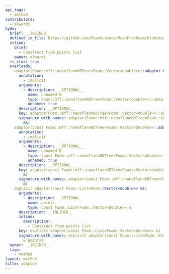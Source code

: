 ```yaml
---
api_tags:
  - method
contributors:
  - elwardi
hyde:
  brief: __INLINED__
  defined_in_file: https://github.com/FoamScience/MeshFreeFoam/blob/master/src/meshfree/kdTrees/nanoflannKDTree/nanoflannKDTree.H
  inline:
    brief:
      - Construct from points list
    owner: elwardi
  is_ctor: true
  overloads:
    adaptor(Foam::mff::nanoflannKDTree<Foam::Vector<double>>::adaptor &&):
      annotation:
        - implicit
      arguments:
        - description: __OPTIONAL__
          name: unnamed-0
          type: Foam::mff::nanoflannKDTree<Foam::Vector<double>>::adaptor &&
          unnamed: true
      description: __OPTIONAL__
      key: adaptor(Foam::mff::nanoflannKDTree<Foam::Vector<double>>::adaptor &&)
      signature_with_names: adaptor(Foam::mff::nanoflannKDTree<Foam::Vector<double>>::adaptor
        &&)
    adaptor(const Foam::mff::nanoflannKDTree<Foam::Vector<double>>::adaptor &):
      annotation:
        - implicit
      arguments:
        - description: __OPTIONAL__
          name: unnamed-0
          type: const Foam::mff::nanoflannKDTree<Foam::Vector<double>>::adaptor &
          unnamed: true
      description: __OPTIONAL__
      key: adaptor(const Foam::mff::nanoflannKDTree<Foam::Vector<double>>::adaptor
        &)
      signature_with_names: adaptor(const Foam::mff::nanoflannKDTree<Foam::Vector<double>>::adaptor
        &)
    explicit adaptor(const Foam::List<Foam::Vector<double>> &):
      arguments:
        - description: __OPTIONAL__
          name: points
          type: const Foam::List<Foam::Vector<double>> &
      description: __INLINED__
      inline:
        description:
          - Construct from points list
      key: explicit adaptor(const Foam::List<Foam::Vector<double>> &)
      signature_with_names: explicit adaptor(const Foam::List<Foam::Vector<double>>
        & points)
  owner: __INLINED__
  tags:
    - method
layout: method
title: adaptor
---
```

